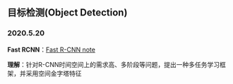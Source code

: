 ## 目标检测(Object Detection)
### 2020.5.20

**Fast RCNN**：[Fast R-CNN note](https://zhuanlan.zhihu.com/p/142221755)

**理解**：针对R-CNN时间空间上的需求高、多阶段等问题，提出一种多任务学习框架，并采用空间金字塔特征
